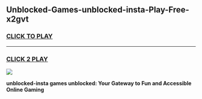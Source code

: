 
## Unblocked-Games-unblocked-insta-Play-Free-x2gvt
<h3>
<a href="https://premium76.site?title=unblocked-insta&ref=23A">CLICK TO PLAY</a></h3>
<hr>

<h3>
<a href="https://premium76.site?title=unblocked-insta&ref=23A">CLICK 2 PLAY</a>
  
</h3>

<a href="https://premium76.site?title=unblocked-insta&ref=23A"><img src="https://clearcache.store/games.png"></a>


**unblocked-insta games unblocked: Your Gateway to Fun and Accessible Online Gaming**
